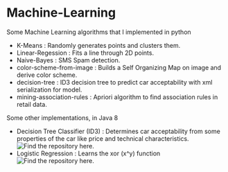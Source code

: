 # Machine-Learning
Some Machine Learning algorithms that I implemented in python

- K-Means : Randomly generates points and clusters them.
- Linear-Regession : Fits a line through 2D points.
- Naive-Bayes : SMS Spam detection.
- color-scheme-from-image : Builds a Self Organizing Map on image and derive color scheme.
- decision-tree : ID3 decision tree to predict car acceptability with xml serialization for model.
- mining-association-rules : Apriori algorithm to find association rules in retail data.
 
Some other implementations, in Java 8

- Decision Tree Classifier (ID3) : Determines car acceptability from some properties of the car like price and technical characteristics. ![Find the repository here.](https://github.com/saurabhmathur96/decisiontree)
- Logistic Regression : Learns the xor (x^y) function ![Find the repository here.](https://github.com/saurabhmathur96/Logistic-Regression)
